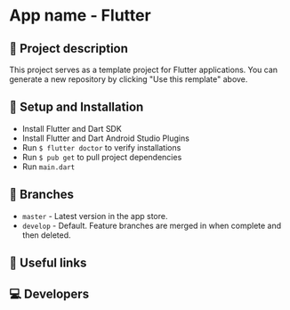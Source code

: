 # App name - Flutter

## 📖 Project description
This project serves as a template project for Flutter applications. You can generate a new repository by clicking "Use this remplate" above.

## 🔧 Setup and Installation
- Install Flutter and Dart SDK
- Install Flutter and Dart Android Studio Plugins
- Run `$ flutter doctor` to verify installations
- Run `$ pub get` to pull project dependencies
- Run `main.dart`

## 🌲 Branches
* `master` - Latest version in the app store.
* `develop` - Default. Feature branches are merged in when complete and then deleted.

## 🔗 Useful links

## 💻 Developers
